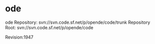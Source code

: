 ode
===

ode Repository:
	svn://svn.code.sf.net/p/opende/code/trunk
Repository Root:
	svn://svn.code.sf.net/p/opende/code

Revision:1947
	
